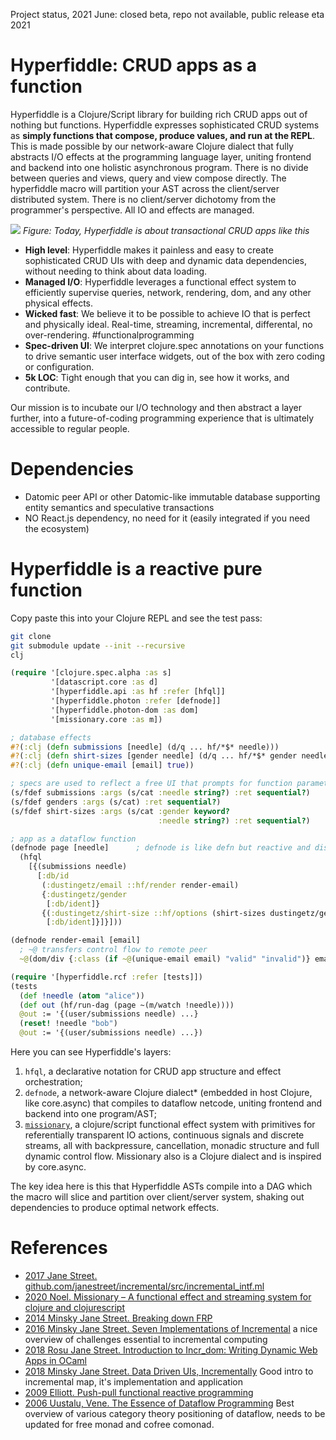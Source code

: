 Project status, 2021 June: closed beta, repo not available, public release eta 2021

# Hyperfiddle: CRUD apps as a function

Hyperfiddle is a Clojure/Script library for building rich CRUD apps out of nothing but functions. Hyperfiddle expresses sophisticated CRUD systems as **simply functions that compose, produce values, and run at the REPL**. This is made possible by our network-aware Clojure dialect that fully abstracts I/O effects at the programming language layer, uniting frontend and backend into one holistic asynchronous program. There is no divide between queries and views, query and view compose directly. The hyperfiddle macro will partition your AST across the client/server distributed system. There is no client/server dichotomy from the programmer's perspective. All IO and effects are managed.

![](https://pbs.twimg.com/media/EqarQ0xXIAMWj7R?format=jpg&name=medium) 
*Figure: Today, Hyperfiddle is about transactional CRUD apps like this*

* **High level**: Hyperfiddle makes it painless and easy to create sophisticated CRUD UIs with deep and dynamic data dependencies, without needing to think about data loading.
* **Managed I/O**: Hyperfiddle leverages a functional effect system to efficiently supervise queries, network, rendering, dom, and any other physical effects. 
* **Wicked fast**: We believe it to be possible to achieve IO that is perfect and physically ideal. Real-time, streaming, incremental, differental, no over-rendering. #functionalprogramming
* **Spec-driven UI**: We interpret clojure.spec annotations on your functions to drive semantic user interface widgets, out of the box with zero coding or configuration.
* **5k LOC**: Tight enough that you can dig in, see how it works, and contribute.

Our mission is to incubate our I/O technology and then abstract a layer further, into a future-of-coding programming experience that is ultimately accessible to regular people.

# Dependencies
* Datomic peer API or other Datomic-like immutable database supporting entity semantics and speculative transactions
* NO React.js dependency, no need for it (easily integrated if you need the ecosystem)

# Hyperfiddle is a reactive pure function

Copy paste this into your Clojure REPL and see the test pass:

```bash
git clone
git submodule update --init --recursive
clj
```
```Clojure
(require '[clojure.spec.alpha :as s]
         '[datascript.core :as d]
         '[hyperfiddle.api :as hf :refer [hfql]]
         '[hyperfiddle.photon :refer [defnode]]
         '[hyperfiddle.photon-dom :as dom]
         '[missionary.core :as m])

; database effects
#?(:clj (defn submissions [needle] (d/q ... hf/*$* needle)))
#?(:clj (defn shirt-sizes [gender needle] (d/q ... hf/*$* gender needle)))
#?(:clj (defn unique-email [email] true))

; specs are used to reflect a free UI that prompts for function parameters
(s/fdef submissions :args (s/cat :needle string?) :ret sequential?)
(s/fdef genders :args (s/cat) :ret sequential?)
(s/fdef shirt-sizes :args (s/cat :gender keyword?
                                 :needle string?) :ret sequential?)

; app as a dataflow function
(defnode page [needle]      ; defnode is like defn but reactive and distributed
  (hfql
    [{(submissions needle)
      [:db/id
       (:dustingetz/email ::hf/render render-email)
       {:dustingetz/gender 
        [:db/ident]}
       {(:dustingetz/shirt-size ::hf/options (shirt-sizes dustingetz/gender .))
        [:db/ident]}]}]))

(defnode render-email [email]
  ; ~@ transfers control flow to remote peer
  ~@(dom/div {:class (if ~@(unique-email email) "valid" "invalid")} email))
```
```Clojure
(require '[hyperfiddle.rcf :refer [tests]])
(tests
  (def !needle (atom "alice"))
  (def out (hf/run-dag (page ~(m/watch !needle))))
  @out := '{(user/submissions needle) ...}
  (reset! !needle "bob")
  @out := '{(user/submissions needle) ...})
```

Here you can see Hyperfiddle's layers:

1. `hfql`, a declarative notation for CRUD app structure and effect orchestration;
2. `defnode`, a network-aware Clojure dialect* (embedded in host Clojure, like core.async) that compiles to dataflow netcode, uniting frontend and backend into one program/AST;
3. [`missionary`](https://github.com/leonoel/missionary), a clojure/script functional effect system with primitives for referentially transparent IO actions, continuous signals and discrete streams, all with backpressure, cancellation, monadic structure and full dynamic control flow. Missionary also is a Clojure dialect and is inspired by core.async.

The key idea here is this that Hyperfiddle ASTs compile into a DAG which the macro will slice and partition over client/server system, shaking out dependencies to produce optimal network effects.

# References
* [2017 Jane Street. github.com/janestreet/incremental/src/incremental_intf.ml](https://github.com/janestreet/incremental/blob/c011b4ee9c4f603dc9aa40ba580b7665220fd43d/src/incremental_intf.ml)
* [2020 Noel. Missionary – A functional effect and streaming system for clojure and clojurescript](https://github.com/leonoel/missionary)
* [2014 Minsky Jane Street. Breaking down FRP](https://blog.janestreet.com/breaking-down-frp/)
* [2016 Minsky Jane Street. Seven Implementations of Incremental](https://www.youtube.com/watch?v=G6a5G5i4gQU) a nice overview of challenges essential to incremental computing
* [2018 Rosu Jane Street. Introduction to Incr_dom: Writing Dynamic Web Apps in OCaml](https://www.youtube.com/watch?v=h_e5pPKI0K4)
* [2018 Minsky Jane Street. Data Driven UIs, Incrementally](https://www.youtube.com/watch?v=R3xX37RGJKE) Good intro to incremental map, it's implementation and application
* [2009 Elliott. Push-pull functional reactive programming](http://conal.net/papers/push-pull-frp/)
* [2006 Uustalu, Vene. The Essence of Dataflow Programming](http://cs.ioc.ee/~tarmo/papers/essence.pdf) Best overview of various category theory positioning of dataflow, needs to be updated for free monad and cofree comonad.
